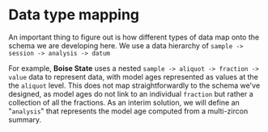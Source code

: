 # Data type mapping

An important thing to figure out is how different types
of data map onto the schema we are developing here. We use a
data hierarchy of `sample -> session -> analysis -> datum`

For example, **Boise State** uses a nested `sample -> aliquot -> fraction -> value` data
to represent data, with model ages represented as values at the the `aliquot` level.
This does not map straightforwardly to the schema we've designed, as model ages
do not link to an individual `fraction` but rather a collection of all the fractions.
As an interim solution, we will define an "`analysis`" that represents the model
age computed from a multi-zircon summary.
